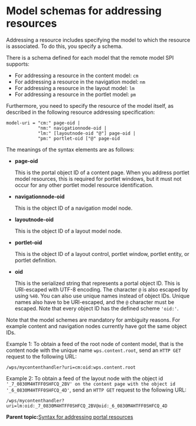 # Model schemas for addressing resources

Addressing a resource includes specifying the model to which the resource is associated. To do this, you specify a schema.

There is a schema defined for each model that the remote model SPI supports:

-   For addressing a resource in the content model: `cm`
-   For addressing a resource in the navigation model: `nm`
-   For addressing a resource in the layout model: `lm`
-   For addressing a resource in the portlet model: `pm`

Furthermore, you need to specify the resource of the model itself, as described in the following resource addressing specification:

```
model-uri = "cm:" page-oid | 
            "nm:" navigationnode-oid | 
            "lm:" [layoutnode-oid "@"] page-oid | 
            "pm:" portlet-oid ["@" page-oid

```

The meanings of the syntax elements are as follows:

-   **page-oid**

    This is the portal object ID of a content page. When you address portlet model resources, this is required for portlet windows, but it must not occur for any other portlet model resource identification.

-   **navigationnode-oid**

    This is the object ID of a navigation model node.

-   **layoutnode-oid**

    This is the object ID of a layout model node.

-   **portlet-oid**

    This is the object ID of a layout control, portlet window, portlet entity, or portlet definition.

-   **oid**

    This is the serialized string that represents a portal object ID. This is URI-escaped with UTF-8 encoding. The character `@` is also escaped by using `%40`. You can also use unique names instead of object IDs. Unique names also have to be URI-escaped, and the `@` character must be escaped. Note that every object ID has the defined scheme `'oid:'`.


Note that the model schemes are mandatory for ambiguity reasons. For example content and navigation nodes currently have got the same object IDs.

Example 1: To obtain a feed of the root node of content model, that is the content node with the unique name `wps.content.root`, send an `HTTP GET` request to the following URL:

```
/wps/mycontenthandler?uri=cm:oid:wps.content.root

```

Example 2: To obtain a feed of the layout node with the object id `'_7_0830M4HTFF0SHFCQ_2BV' on the content page with the object id '_6_0830M4HTFF0SHFCQ_4D'`, send an `HTTP GET` request to the following URL:

```
/wps/mycontenthandler?uri=lm:oid:_7_0830M4HTFF0SHFCQ_2BV@oid:_6_0830M4HTFF0SHFCQ_4D

```

**Parent topic:**[Syntax for addressing portal resources](../dev/rest_feed_obt.md)

